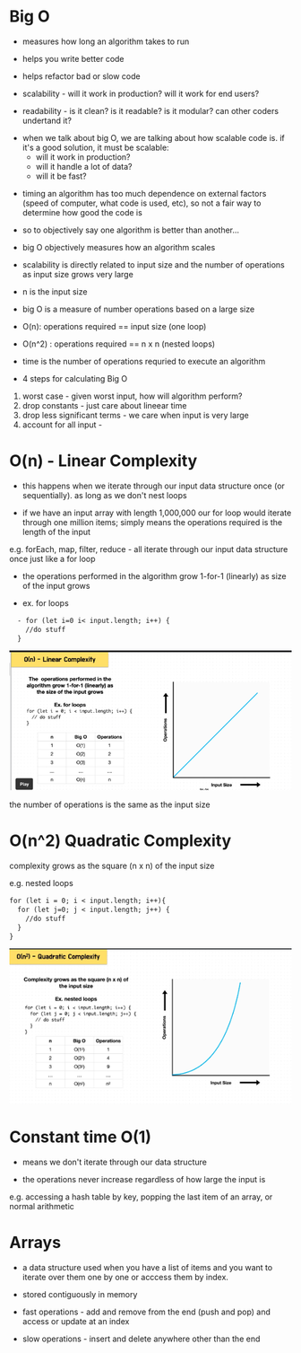 # Big O

- measures how long an algorithm takes to run

- helps you write better code
- helps refactor bad or slow code

- scalability - will it work in production? will it work for end users?
- readability - is it clean? is it readable? is it modular? can other coders undertand it?

* when we talk about big O, we are talking about how scalable code is. if it's a good solution, it must be scalable:
  - will it work in production?
  - will it handle a lot of data?
  - will it be fast?

- timing an algorithm has too much dependence on external factors (speed of computer, what code is used, etc), so not a fair way to determine how good the code is

- so to objectively say one algorithm is better than another...

* big O objectively measures how an algorithm scales
* scalability is directly related to input size and the number of operations as input size grows very large

* n is the input size

* big O is a measure of number operations based on a large size

* O(n): operations required == input size (one loop)
* O(n^2) : operations required == n x n (nested loops)

* time is the number of operations requried to execute an algorithm

* 4 steps for calculating Big O

1. worst case - given worst input, how will algorithm perform?
2. drop constants - just care about lineear time
3. drop less significant terms - we care when input is very large
4. account for all input -

# O(n) - Linear Complexity

- this happens when we iterate through our input data structure once (or sequentially). as long as we don't nest loops

- if we have an input array with length 1,000,000 our for loop would iterate through one million items; simply means the operations required is the length of the input

e.g. forEach, map, filter, reduce - all iterate through our input data structure once just like a for loop

- the operations performed in the algorithm grow 1-for-1 (linearly) as size of the input grows

- ex. for loops

```
  - for (let i=0 i< input.length; i++) {
    //do stuff
  }

```

![Notes](<O(n).png>)

the number of operations is the same as the input size

# O(n^2) Quadratic Complexity

complexity grows as the square (n x n) of the input size

e.g. nested loops

```
for (let i = 0; i < input.length; i++){
  for (let j=0; j < input.length; j++) {
    //do stuff
  }
}

```

![Notes](quadratic.png)

# Constant time O(1)

- means we don't iterate through our data structure

* the operations never increase regardless of how large the input is

e.g.
accessing a hash table by key, popping the last item of an array, or normal arithmetic

# Arrays

- a data structure used when you have a list of items and you want to iterate over them one by one or acccess them by index.

- stored contiguously in memory

- fast operations - add and remove from the end (push and pop) and access or update at an index

- slow operations - insert and delete anywhere other than the end
